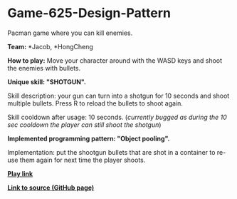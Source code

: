 # Game-625-Design-Pattern
Pacman game where you can kill enemies. 


**Team:**
*Jacob, 
*HongCheng


**How to play:** 
Move your character around with the WASD keys and shoot the enemies with bullets. 



**Unique skill: "SHOTGUN".**

Skill description: your gun can turn into a shotgun for 10 seconds and shoot multiple bullets. Press R to reload the bullets to shoot again. 

Skill cooldown after usage: 10 seconds. (_currently bugged as during the 10 sec cooldown the player can still shoot the shotgun_)



**Implemented programming pattern: "Object pooling".**

Implementation: put the shootgun bullets that are shot in a container to re-use them again for next time the player shoots. 




[**Play link**](https://zhang-ale.github.io/Game-625-Design-Pattern/Design-pattern/Build/) 

[**Link to source (GitHub page)**](https://github.com/Zhang-Ale/Game-625-Design-Pattern) 
